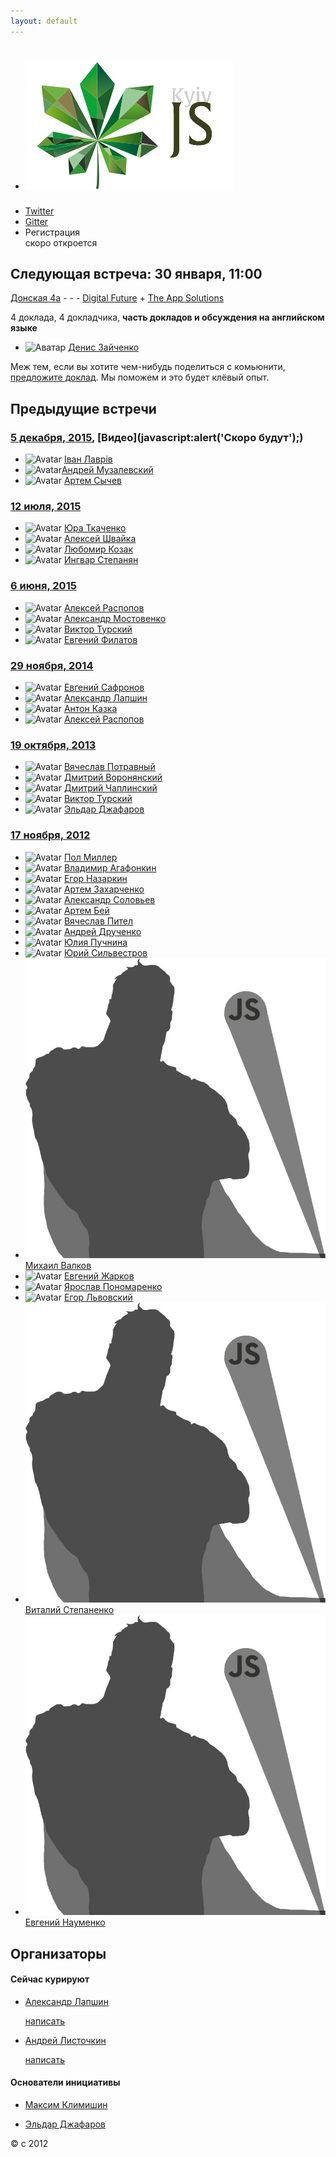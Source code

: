 ```yaml
---
layout: default
---
```


  - # ![KyivJS](/static/kyiv-js-rectangle-no-alpha.png)
  - [Twitter](https://twitter.com/kyivjs)
  - [Gitter](https://gitter.im/dev-ua/frontend-ua/kyivjs)
  - Регистрация <br> скоро откроется

## Следующая встреча: 30 января, 11:00

[Донская 4а](https://maps.yandex.ua/-/CVw9rZop) - - - [Digital Future](http://digital-future.org/) + [The App Solutions](http://theappsolutions.com/)

4 доклада, 4 докладчика, **часть докладов и обсуждения на английском языке**

- ![Аватар](https://media.licdn.com/mpr/mpr/shrinknp_400_400/p/7/005/0a8/057/07bb452.jpg) [Денис Зайченко](https://www.linkedin.com/in/dzaichenko)

Меж тем, если вы хотите чем-нибудь поделиться с комьюнити, [предложите доклад](#write-anchor). Мы поможем и это будет клёвый опыт.

## Предыдущие встречи

### [5 декабря, 2015](http://dou.ua/calendar/9101/), [Видео](javascript:alert\('Скоро будут'\);)

  - ![Avatar](https://media.licdn.com/media/AAEAAQAAAAAAAAJYAAAAJDMwZDZmYWEwLWYzMzEtNDlmYy05NGFhLTZlMDBhNGJlZWVlNA.jpg) [Іван Лаврів](https://ua.linkedin.com/in/ivan-lavriv-16b23878/en)
  - ![Avatar](https://media.licdn.com/mpr/mpr/shrinknp_400_400/p/2/000/1f2/103/0461928.jpg)[Андрей Музалевский](https://ua.linkedin.com/in/andreymuzalevskiy/en)
  - ![Avatar](https://media.licdn.com/mpr/mpr/shrinknp_400_400/AAEAAQAAAAAAAAWjAAAAJGIwZGEzZmI5LTRkY2QtNGQ4MS1hMDY3LTE0NjNmNDQ5N2UxYQ.jpg) [Артем Сычев](https://www.linkedin.com/in/suchov/en)

### [12 июля, 2015]()

  - ![Avatar](https://media.licdn.com/mpr/mpr/shrinknp_400_400/p/1/000/08e/164/3709634.jpg) [Юра Ткаченко](https://www.linkedin.com/in/tkachenkoyuri)
  - ![Avatar](https://media.licdn.com/media/AAEAAQAAAAAAAAK6AAAAJDVlZTAwOTZlLTdkZDEtNDUzNy1hYjk5LTMzNTk5MjNkZDA0OQ.jpg) [Алексей Швайка](https://www.linkedin.com/in/ashvayka)
  - ![Avatar](https://pp.vk.me/c627416/v627416772/83e3/tB58VINkxWw.jpg) [Любомир Козак](https://www.linkedin.com/in/luibomyr)
  - ![Avatar](https://media.licdn.com/mpr/mpr/shrinknp_400_400/p/8/005/064/10d/1b6b1cd.jpg) [Ингвар Степанян](https://ua.linkedin.com/in/rreverser)

### [6 июня, 2015](http://dou.ua/calendar/7456/)

  - ![Avatar](https://media.licdn.com/media/p/3/000/1c4/0e9/0f90821.jpg) [Алексей Распопов](https://www.linkedin.com/profile/view?id=126122043)
  - ![Avatar](http://www.image123.net/thumbs/20150519/tevqghjz2bsk.jpg) [Александр Мостовенко](https://www.linkedin.com/in/mostovenko)
  - ![Avatar](http://s24.postimg.org/m8b7ulrz9/photo.jpg) [Виктор Турский](https://www.linkedin.com/in/turskyi)
  - ![Avatar](https://media.licdn.com/media/p/1/000/18d/116/2ae0c0f.jpg) [Евгений Филатов](https://www.linkedin.com/pub/evgen-filatov/16/a17/8b7)

### [29 ноября, 2014]()

  - ![Avatar](https://media.licdn.com/media/p/2/000/18d/0cb/3c7eb42.jpg) [Евгений Сафронов](http://ua.linkedin.com/pub/eugene-safronov/15/3a/392)
  - ![Avatar](https://media.licdn.com/media/p/8/005/017/02a/0746089.jpg) [Александр Лапшин](http://ua.linkedin.com/in/sudodoki)
  - ![Avatar](https://media.licdn.com/media/p/8/000/2ba/109/3aabd17.jpg) [Антон Казка](http://ua.linkedin.com/pub/anton-kazka/74/aa5/9b5)
  - ![Avatar](https://media.licdn.com/media/p/3/000/1c4/0e9/0f90821.jpg) [Алексей Распопов](https://www.linkedin.com/profile/view?id=126122043)

### [19 октября, 2013](http://dou.ua/calendar/3915/)

  - ![Avatar](http://m.c.lnkd.licdn.com/media/p/6/000/23e/325/13e4d75.jpg) [Вячеслав Потравный](http://ua.linkedin.com/pub/vyatcheslav-potravnyy/4a/414/50b/)
  - ![Avatar](https://media.licdn.com/mpr/mpr/shrinknp_400_400/AAEAAQAAAAAAAAJzAAAAJDk4ZDBjNTBhLWRhNjQtNDU1OS1hOWQ2LTZhYTQ5NjMzY2JkYQ.jpg) [Дмитрий Воронянский](http://ua.linkedin.com/in/voronianski/)
  - ![Avatar](http://m.c.lnkd.licdn.com/media/p/2/000/22a/288/3df5e98.jpg) [Дмитрий Чаплинский](http://ua.linkedin.com/pub/dmitry-chaplinsky/24/784/760)
  - ![Avatar](http://s24.postimg.org/m8b7ulrz9/photo.jpg) [Виктор Турский](https://www.linkedin.com/in/turskyi)
  - ![Avatar](https://media.licdn.com/mpr/mpr/shrinknp_400_400/AAEAAQAAAAAAAAIxAAAAJDhmZGYzNGFjLTg1OGYtNDIzOC1iNjY5LTEwOGQyYTEyNzY5Yg.jpg) [Эльдар Джафаров](http://www.linkedin.com/in/edjafarov)

### [17 ноября, 2012](http://dou.ua/calendar/2321)

  - ![Avatar](https://media.licdn.com/mpr/mpr/shrinknp_400_400/p/6/005/09d/0f5/0d4f17e.jpg) [Пол Миллер](https://sg.linkedin.com/in/paulmillr)
  - ![Avatar](https://media.licdn.com/mpr/mpr/shrinknp_400_400/p/1/000/19c/0f3/3920d77.jpg) [Владимир Агафонкин](https://www.linkedin.com/in/agafonkin)
  - ![Avatar](https://media.licdn.com/mpr/mpr/shrinknp_400_400/p/6/005/023/065/01ca7d5.jpg) [Егор Назаркин](https://ua.linkedin.com/in/yehor-nazarkin-50553129)
  - ![Avatar](https://media.licdn.com/media/p/2/000/188/1c2/10facbb.jpg) [Артем Захарченко](https://ua.linkedin.com/in/artem-zakharchenko-baa1453b)
  - ![Avatar](https://media.licdn.com/mpr/mpr/shrinknp_400_400/p/1/000/24f/1b5/1ab24e6.jpg) [Александр Соловьев](https://ua.linkedin.com/in/asolovyov)
  - ![Avatar](https://media.licdn.com/mpr/mpr/shrinknp_400_400/AAEAAQAAAAAAAAM_AAAAJDRlODFjYjI0LWM3ODktNDg1Ni1iNDYyLTI3MmEwYTJjZDYxZg.jpg) [Артем Бей](https://ua.linkedin.com/in/artembey)
  - ![Avatar](https://media.licdn.com/mpr/mpr/shrinknp_400_400/p/8/000/2aa/142/102933a.jpg) [Вячеслав Пител](https://ua.linkedin.com/in/vpytel)
  - ![Avatar](https://media.licdn.com/mpr/mpr/shrinknp_400_400/p/5/005/0b7/359/24745ee.jpg) [Андрей Друченко](https://ua.linkedin.com/in/bananos)
  - ![Avatar](https://media.licdn.com/media/p/3/000/0cf/15f/279f8c5.jpg) [Юлия Пучнина](https://ua.linkedin.com/in/yulia-puchnina-17473a36/en)
  - ![Avatar](https://media.licdn.com/media/p/1/000/1d0/396/177c198.jpg) [Юрий Сильвестров](https://ua.linkedin.com/in/ysilvestrov)
  - ![Avatar](/static/speaker-male-placeholder.jpg) [Михаил Валков]()
  - ![Avatar](https://media.licdn.com/mpr/mpr/shrinknp_400_400/p/1/005/037/34d/376aace.jpg) [Евгений Жарков](https://ua.linkedin.com/in/eugenezharkov)
  - ![Avatar](https://media.licdn.com/mpr/mpr/shrinknp_400_400/p/4/000/1b5/116/25bb788.jpg) [Ярослав Пономаренко](https://ua.linkedin.com/in/yponomarenko)
  - ![Avatar](https://media.licdn.com/mpr/mpr/shrinknp_400_400/p/6/005/078/2ee/2b1c2c3.jpg) [Егор Львовский](https://ua.linkedin.com/in/lvivski)
  - ![Avatar](/static/speaker-male-placeholder.jpg) [Виталий Степаненко]()
  - ![Avatar](/static/speaker-male-placeholder.jpg) [Евгений Науменко]()



## Организаторы
<mark id="write-anchor"></mark>
#### Сейчас курируют
- [Александр Лапшин](https://twitter.com/sudodoki)

    [написать](https://gitter.im/sudodoki)

- [Андрей Листочкин](https://twitter.com/listochkin)

    [написать](https://gitter.im/listochkin)

#### Основатели инициативы
- [Максим Климишин](http://www.linkedin.com/in/klymyshyn)

- [Эльдар Джафаров](http://www.linkedin.com/in/edjafarov)

&copy; с 2012

